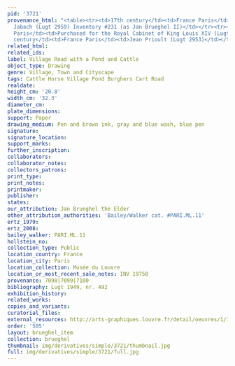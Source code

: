 ```yaml
---
pid: '3721'
provenance_html: "<table><tr><td>17th century</td><td>France Paris</td><td>Everhard
  Jabach (Lugt 2959) Inventory #231 (as Jan Brueghel II)</td></tr><tr><td>1671</td><td>France
  Paris</td><td>Purchased for the Royal Cabinet of King Louis XIV (Lugt 2961)</td></tr><tr><td>17th
  century</td><td>France Paris</td><td>Jean Prioult (Lugt 2953)</td></tr></table>"
related_html: 
related_ids: 
label: Village Road with a Pond and Cattle
object_type: Drawing
genre: Village, Town and Cityscape
tags: Cattle Horse Village Pond Burghers Cart Road
realdate: 
height_cm: '20.8'
width_cm: '32.3'
diameter_cm: 
plate_dimensions: 
support: Paper
drawing_medium: Pen and brown ink, gray and blue wash, blue pen
signature: 
signature_location: 
support_marks: 
further_inscription: 
collaborators: 
collaborator_notes: 
collectors_patrons: 
print_type: 
print_notes: 
printmaker: 
publisher: 
states: 
our_attribution: Jan Brueghel the Elder
other_attribution_authorities: 'Bailey/Walker cat. #PARI.ML.11'
ertz_1979: 
ertz_2008: 
bailey_walker: PARI.ML.11
hollstein_no: 
collection_type: Public
location_country: France
location_city: Paris
location_collection: Musée du Louvre
location_or_most_recent_sale_notes: INV 19750
provenance: 7098|7099|7100
bibliography: Lugt 1949, nr. 492
exhibition_history: 
related_works: 
copies_and_variants: 
curatorial_files: 
external_resources: http://arts-graphiques.louvre.fr/detail/oeuvres/1/109892-Large-route-longeant-un-village-et-une-mare-ou-sabreuvent-des-bestiaux
order: '505'
layout: brueghel_item
collection: brueghel
thumbnail: img/derivatives/simple/3721/thumbnail.jpg
full: img/derivatives/simple/3721/full.jpg
---
```

